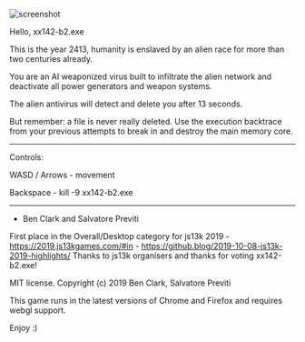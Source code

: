 ![screenshot](/screenshots/400x250-submission-screenshot.png?raw=true)

Hello, xx142-b2.exe

This is the year 2413,
humanity is enslaved by an alien race for more than two centuries already.

You are an AI weaponized virus built to infiltrate the alien network and deactivate all power generators and weapon systems.

The alien antivirus will detect and delete you after 13 seconds.

But remember: a file is never really deleted. Use the execution backtrace from your previous attempts to break in and destroy the main memory core.

---

Controls:

WASD / Arrows - movement

Backspace - kill -9 xx142-b2.exe

---

- Ben Clark and Salvatore Previti

First place in the Overall/Desktop category for js13k 2019 - https://2019.js13kgames.com/#in - https://github.blog/2019-10-08-js13k-2019-highlights/
Thanks to js13k organisers and thanks for voting xx142-b2.exe!

MIT license. Copyright (c) 2019 Ben Clark, Salvatore Previti

This game runs in the latest versions of Chrome and Firefox and requires webgl support.

Enjoy :)
